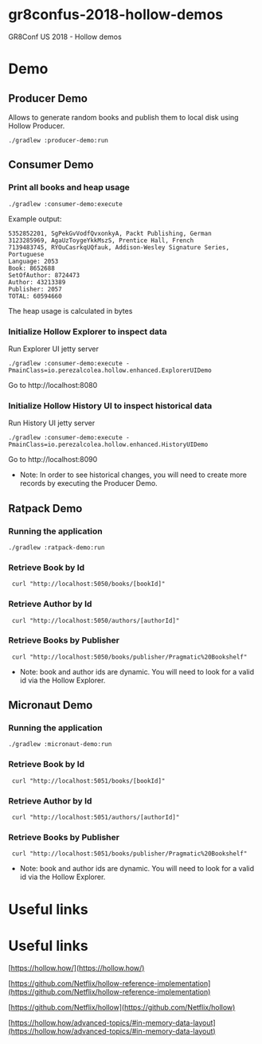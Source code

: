 # gr8confus-2018-hollow-demos
GR8Conf US 2018 - Hollow demos

# Demo

## Producer Demo

Allows to generate random books and publish them to local disk using Hollow Producer.

```
./gradlew :producer-demo:run
```

## Consumer Demo

### Print all books and heap usage

```
./gradlew :consumer-demo:execute
```

Example output:

```
5352852201, SgPekGvVodfQvxonkyA, Packt Publishing, German
3123285969, AgaUzToygeYkkMszS, Prentice Hall, French
7139483745, RYOuCasrkqUQfauk, Addison-Wesley Signature Series, Portuguese
Language: 2053
Book: 8652688
SetOfAuthor: 8724473
Author: 43213389
Publisher: 2057
TOTAL: 60594660
```

The heap usage is calculated in bytes

### Initialize Hollow Explorer to inspect data

Run Explorer UI jetty server

```
./gradlew :consumer-demo:execute -PmainClass=io.perezalcolea.hollow.enhanced.ExplorerUIDemo
```

Go to http://localhost:8080

### Initialize Hollow History UI to inspect historical data

Run History UI jetty server

```
./gradlew :consumer-demo:execute -PmainClass=io.perezalcolea.hollow.enhanced.HistoryUIDemo
```

Go to http://localhost:8090

* Note: In order to see historical changes, you will need to create more records by executing the Producer Demo.

## Ratpack Demo

### Running the application

```
./gradlew :ratpack-demo:run
```

### Retrieve Book by Id

```
 curl "http://localhost:5050/books/[bookId]"
```

### Retrieve Author by Id

```
 curl "http://localhost:5050/authors/[authorId]"
```

### Retrieve Books by Publisher

```
 curl "http://localhost:5050/books/publisher/Pragmatic%20Bookshelf"
```

* Note: book and author ids are dynamic. You will need to look for a valid id via the Hollow Explorer.

## Micronaut Demo

### Running the application

```
./gradlew :micronaut-demo:run
```

### Retrieve Book by Id

```
 curl "http://localhost:5051/books/[bookId]"
```

### Retrieve Author by Id

```
 curl "http://localhost:5051/authors/[authorId]"
```

### Retrieve Books by Publisher

```
 curl "http://localhost:5051/books/publisher/Pragmatic%20Bookshelf"
```

* Note: book and author ids are dynamic. You will need to look for a valid id via the Hollow Explorer.

# Useful links

# Useful links

[https://hollow.how/](https://hollow.how/)

[https://github.com/Netflix/hollow-reference-implementation](https://github.com/Netflix/hollow-reference-implementation)

[https://github.com/Netflix/hollow](https://github.com/Netflix/hollow)

[https://hollow.how/advanced-topics/#in-memory-data-layout](https://hollow.how/advanced-topics/#in-memory-data-layout)
